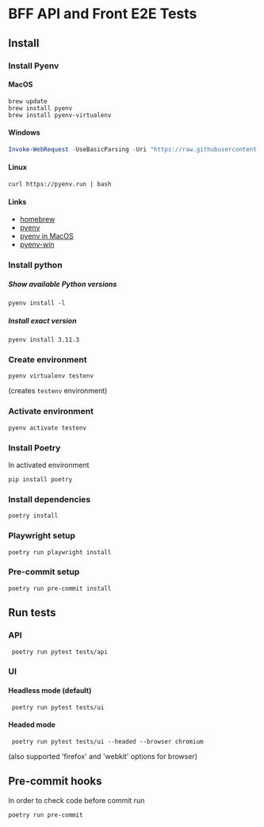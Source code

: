 # BFF API and Front E2E Tests

## Install

### Install Pyenv

#### MacOS
```shell
brew update
brew install pyenv
brew install pyenv-virtualenv
```
#### Windows
```powershell
Invoke-WebRequest -UseBasicParsing -Uri "https://raw.githubusercontent.com/pyenv-win/pyenv-win/master/pyenv-win/install-pyenv-win.ps1" -OutFile "./install-pyenv-win.ps1"; &"./install-pyenv-win.ps1"
```
#### Linux
```shell
curl https://pyenv.run | bash
```
#### Links
* [homebrew](https://brew.sh/)
* [pyenv](https://github.com/pyenv/pyenv)
* [pyenv in MacOS](https://github.com/pyenv/pyenv#homebrew-in-macos)
* [pyenv-win](https://github.com/pyenv-win/pyenv-win#quick-start)

### Install python

##### Show available Python versions
```shell
pyenv install -l
```
##### Install exact version
```shell
pyenv install 3.11.3
```

### Create environment

```shell
pyenv virtualenv testenv
```
(creates `testenv` environment)

### Activate environment

```shell
pyenv activate testenv
```

### Install Poetry

In activated environment
```shell
pip install poetry
```

### Install dependencies
```shell
poetry install
```

### Playwright setup
```shell
poetry run playwright install
```

### Pre-commit setup
```shell
poetry run pre-commit install
```

## Run tests

### API

```shell
 poetry run pytest tests/api
```

### UI

#### Headless mode (default)
```shell
 poetry run pytest tests/ui
```

#### Headed mode
```shell
 poetry run pytest tests/ui --headed --browser chromium
```
(also supported 'firefox' and 'webkit' options for browser)

## Pre-commit hooks

In order to check code before commit run
```shell
poetry run pre-commit
```
